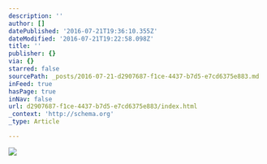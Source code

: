 ```yaml
---
description: ''
author: []
datePublished: '2016-07-21T19:36:10.355Z'
dateModified: '2016-07-21T19:22:58.098Z'
title: ''
publisher: {}
via: {}
starred: false
sourcePath: _posts/2016-07-21-d2907687-f1ce-4437-b7d5-e7cd6375e883.md
inFeed: true
hasPage: true
inNav: false
url: d2907687-f1ce-4437-b7d5-e7cd6375e883/index.html
_context: 'http://schema.org'
_type: Article

---
```

![](https://the-grid-user-content.s3-us-west-2.amazonaws.com/70a65051-10ea-491f-9c9f-b1514e622dc4.jpg)